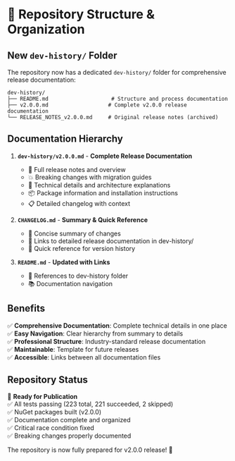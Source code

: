 # 📁 Repository Structure & Organization

## New `dev-history/` Folder

The repository now has a dedicated `dev-history/` folder for comprehensive release documentation:

```
dev-history/
├── README.md                    # Structure and process documentation
├── v2.0.0.md                   # Complete v2.0.0 release documentation
└── RELEASE_NOTES_v2.0.0.md     # Original release notes (archived)
```

## Documentation Hierarchy

1. **`dev-history/v2.0.0.md`** - **Complete Release Documentation**
   - 📖 Full release notes and overview
   - 💥 Breaking changes with migration guides
   - 🔧 Technical details and architecture explanations
   - 📦 Package information and installation instructions
   - 📋 Detailed changelog with context

2. **`CHANGELOG.md`** - **Summary & Quick Reference**
   - 📝 Concise summary of changes
   - 🔗 Links to detailed release documentation in dev-history/
   - 📌 Quick reference for version history

3. **`README.md`** - **Updated with Links**
   - 🔗 References to dev-history folder
   - 📚 Documentation navigation

## Benefits

✅ **Comprehensive Documentation**: Complete technical details in one place  
✅ **Easy Navigation**: Clear hierarchy from summary to details  
✅ **Professional Structure**: Industry-standard release documentation  
✅ **Maintainable**: Template for future releases  
✅ **Accessible**: Links between all documentation files

## Repository Status

🎯 **Ready for Publication**  
✅ All tests passing (223 total, 221 succeeded, 2 skipped)  
✅ NuGet packages built (v2.0.0)  
✅ Documentation complete and organized  
✅ Critical race condition fixed  
✅ Breaking changes properly documented  

The repository is now fully prepared for v2.0.0 release! 🚀
